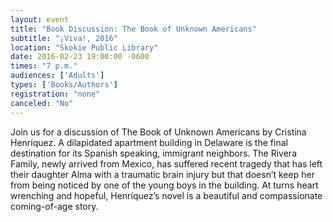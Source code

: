 ```yaml
---
layout: event
title: "Book Discussion: The Book of Unknown Americans"
subtitle: "¡Viva!, 2016"
location: "Skokie Public Library"
date: 2016-02-23 19:00:00 -0600
times: "7 p.m."
audiences: ['Adults']
types: ['Books/Authors']
registration: "none"
canceled: "No"
---
```

Join us for a discussion of The Book of Unknown Americans by Cristina Henríquez. A dilapidated apartment building in Delaware is the final destination for its Spanish speaking, immigrant neighbors. The Rivera Family, newly arrived from Mexico, has suffered recent tragedy that has left their daughter Alma with a traumatic brain injury but that doesn’t keep her from being noticed by one of the young boys in the building. At turns heart wrenching and hopeful, Henríquez’s novel is a beautiful and compassionate coming-of-age story.
